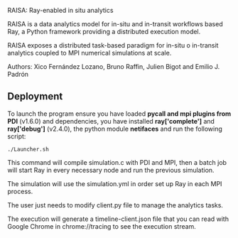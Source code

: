 RAISA: Ray-enabled in situ analytics

RAISA is a data analytics model for in-situ and in-transit workflows based Ray, a Python framework providing a distributed execution model.

RAISA exposes a distributed task-based paradigm for in-situ o in-transit analytics coupled to MPI numerical simulations at scale.

Authors: Xico Fernández Lozano, Bruno Raffin, Julien Bigot and Emilio J. Padrón

## Deployment

To launch the program ensure you have loaded **pycall and mpi plugins from PDI** (v1.6.0) and dependencies, you have installed **ray['complete']** and **ray['debug']** (v2.4.0), the python module **netifaces** and run the following script:

 `./Launcher.sh`

 This command will compile simulation.c with PDI and MPI, then a batch job will start Ray in every necessary node and run the previous simulation.

 The simulation will use the simulation.yml in order set up Ray in each MPI process.

 The user just needs to modify client.py file to manage the analytics tasks.

 The execution will generate a timeline-client.json file that you can read with Google Chrome in chrome://tracing to see the execution stream.
